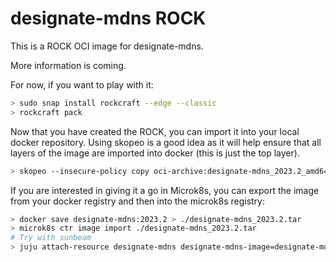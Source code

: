 # designate-mdns ROCK

This is a ROCK OCI image for designate-mdns.

More information is coming.

For now, if you want to play with it:

```bash
> sudo snap install rockcraft --edge --classic
> rockcraft pack
```

Now that you have created the ROCK, you can import it into
your local docker repository. Using skopeo is a good idea as
it will help ensure that all layers of the image are imported
into docker (this is just the top layer).

```bash
> skopeo --insecure-policy copy oci-archive:designate-mdns_2023.2_amd64.rock docker-daemon:designate-mdns:2023.2
```

If you are interested in giving it a go in Microk8s, you can
export the image from your docker registry and then into the
microk8s registry:

```bash
> docker save designate-mdns:2023.2 > ./designate-mdns_2023.2.tar
> microk8s ctr image import ./designate-mdns_2023.2.tar
# Try with sunbeam
> juju attach-resource designate-mdns designate-mdns-image=designate-mdns:2023.2
```
